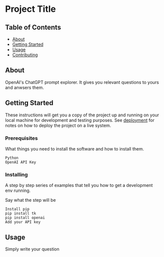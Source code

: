 # Project Title

## Table of Contents

- [About](#about)
- [Getting Started](#getting_started)
- [Usage](#usage)
- [Contributing](../CONTRIBUTING.md)

## About

OpenAI's ChatGPT prompt explorer. It gives you relevant questions to yours and anwsers them.

## Getting Started 

These instructions will get you a copy of the project up and running on your local machine for development and testing purposes. See [deployment](#deployment) for notes on how to deploy the project on a live system.

### Prerequisites

What things you need to install the software and how to install them.

```
Python
OpenAI API Key
```

### Installing

A step by step series of examples that tell you how to get a development env running.

Say what the step will be

```
Install pip
pip install tk
pip install openai
Add your API key
```

## Usage 

Simply write your question

